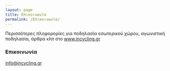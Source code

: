 ```yaml
---
layout: page
title: Επικοινωνία
permalink: /Επικοινωνία/
---
```


Περισσότερες πληφορορίες για ποδηλασία εσωτερικού χώρου, αγωνιστική ποδηλασία, άρθρα κλπ στο www.incycling.gr

### Επικοινωνία

[info@incycling.gr](mailto:info@incycling.gr)